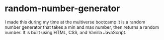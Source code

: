 # random-number-generator

I made this during my time at the multiverse bootcamp it is a random number generator that takes a min and max number, then returns 
a random number. It is built using HTML, CSS, and Vanilla JavaScript.
